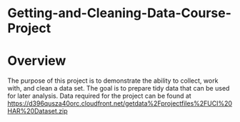 # Getting-and-Cleaning-Data-Course-Project

# Overview

   The purpose of this project is to demonstrate the ability to collect, work with, and clean a data set. The goal is to prepare tidy data that can be used for later analysis.
   Data required for the project can be found at https://d396qusza40orc.cloudfront.net/getdata%2Fprojectfiles%2FUCI%20HAR%20Dataset.zip
   
